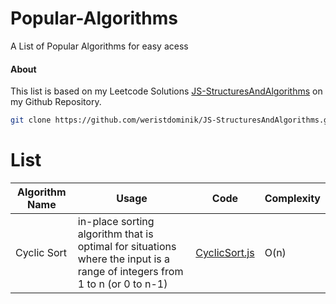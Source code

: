 # Popular-Algorithms

A List of Popular Algorithms for easy acess

#### About

This list is based on my Leetcode Solutions [JS-StructuresAndAlgorithms](https://github.com/weristdominik/JS-StructuresAndAlgorithms) on my Github Repository.
```bash
git clone https://github.com/weristdominik/JS-StructuresAndAlgorithms.git
```

# List
| Algorithm Name | Usage      | Code        |  Complexity |
| ------------- | ----------- | ----------- | ----------- |
| Cyclic Sort  |  in-place sorting algorithm that is optimal for situations where the input is a range of integers from 1 to n (or 0 to n-1)  | [CyclicSort.js](https://github.com/weristdominik/JS-StructuresAndAlgorithms/blob/main/Popular-Algorithms/CyclicSort.js) | O(n) |
